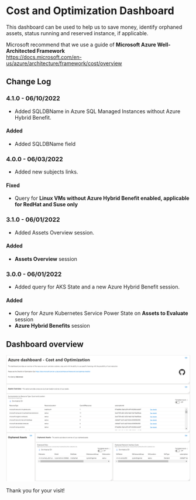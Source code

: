 # **Cost and Optimization Dashboard**

This dashboard can be used to help us to save money, identify orphaned assets, status running and reserved instance, if applicable.

Microsoft recommend that we use a guide of **Microsoft Azure Well-Architected Framework**</br>
https://docs.microsoft.com/en-us/azure/architecture/framework/cost/overview

## Change Log

### 4.1.0 - 06/10/2022
- Added SQLDBName in Azure SQL Managed Instances without Azure Hybrid Benefit.
#### Added
- Added SQLDBName field

### 4.0.0 - 06/03/2022
- Added new subjects links.
#### Fixed
- Query for **Linux VMs without Azure Hybrid Benefit enabled, applicable for RedHat and Suse only**

### 3.1.0 - 06/01/2022
- Added Assets Overview session.
#### Added
- **Assets Overview** session

### 3.0.0 - 06/01/2022
- Added query for AKS State and a new Azure Hybrid Benefit session.
#### Added
- Query for Azure Kubernetes Service Power State on **Assets to Evaluate** session
- **Azure Hybrid Benefits** session

## Dashboard overview

![[CostandOptimizationImage_Part1.png](./images/CostandOptimizationImage_Part1.png "CostandOptimizationImage_Part1.png")](./images/CostandOptimizationImage_Part1.png)

Thank you for your visit!
